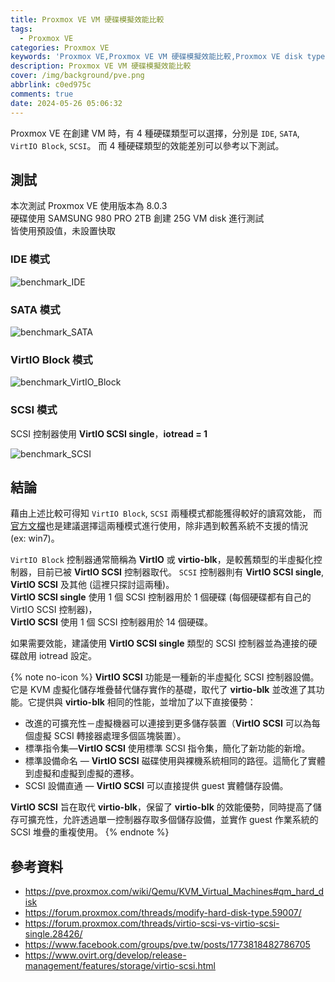 ```yaml
---
title: Proxmox VE VM 硬碟模擬效能比較
tags:
  - Proxmox VE
categories: Proxmox VE
keywords: 'Proxmox VE,Proxmox VE VM 硬碟模擬效能比較,Proxmox VE disk type,Proxmox VE disk'
description: Proxmox VE VM 硬碟模擬效能比較
cover: /img/background/pve.png
abbrlink: c0ed975c
comments: true
date: 2024-05-26 05:06:32
---
```



Proxmox VE 在創建 VM 時，有 4 種硬碟類型可以選擇，分別是 `IDE`, `SATA`, `VirtIO Block`, `SCSI`。
而 4 種硬碟類型的效能差別可以參考以下測試。  


## 測試

本次測試 Proxmox VE 使用版本為 8.0.3  
硬碟使用 SAMSUNG 980 PRO 2TB 創建 25G VM disk 進行測試  
皆使用預設值，未設置快取  

### IDE 模式

![benchmark_IDE](/img/blogs/c0ed975c/benchmark_IDE.png)

### SATA 模式

![benchmark_SATA](/img/blogs/c0ed975c/benchmark_SATA.png)

### VirtIO Block 模式

![benchmark_VirtIO_Block](/img/blogs/c0ed975c/benchmark_VirtIO_Block.png)

### SCSI 模式
SCSI 控制器使用 **VirtIO SCSI single**，**iotread = 1**    

![benchmark_SCSI](/img/blogs/c0ed975c/benchmark_SCSI.png)


## 結論

藉由上述比較可得知 `VirtIO Block`, `SCSI` 兩種模式都能獲得較好的讀寫效能，
而[官方文檔](https://pve.proxmox.com/wiki/Qemu/KVM_Virtual_Machines#qm_hard_disk)也是建議選擇這兩種模式進行使用，除非遇到較舊系統不支援的情況 (ex: win7)。  

`VirtIO Block` 控制器通常簡稱為 **VirtIO** 或 **virtio-blk**，是較舊類型的半虛擬化控制器，目前已被 **VirtIO SCSI** 控制器取代。
`SCSI` 控制器則有 **VirtIO SCSI single**, **VirtIO SCSI** 及其他 (這裡只探討這兩種)。  
    **VirtIO SCSI single** 使用 1 個 SCSI 控制器用於 1 個硬碟 (每個硬碟都有自己的 VirtIO SCSI 控制器)，  
    **VirtIO SCSI** 使用 1 個 SCSI 控制器用於 14 個硬碟。  

如果需要效能，建議使用 **VirtIO SCSI single** 類型的 SCSI 控制器並為連接的硬碟啟用 iotread 設定。  

{% note no-icon %}
**VirtIO SCSI** 功能是一種新的半虛擬化 SCSI 控制器設備。它是 KVM 虛擬化儲存堆疊替代儲存實作的基礎，取代了 **virtio-blk** 並改進了其功能。它提供與 **virtio-blk** 相同的性能，並增加了以下直接優勢：

* 改進的可擴充性－虛擬機器可以連接到更多儲存裝置（**VirtIO SCSI** 可以為每個虛擬 SCSI 轉接器處理多個區塊裝置）。
* 標準指令集—**VirtIO SCSI** 使用標準 SCSI 指令集，簡化了新功能的新增。
* 標準設備命名 — **VirtIO SCSI** 磁碟使用與裸機系統相同的路徑。這簡化了實體到虛擬和虛擬到虛擬的遷移。
* SCSI 設備直通 — **VirtIO SCSI** 可以直接提供 guest 實體儲存設備。

**VirtIO SCSI** 旨在取代 **virtio-blk**，保留了 **virtio-blk** 的效能優勢，同時提高了儲存可擴充性，允許透過單一控制器存取多個儲存設備，並實作 guest 作業系統的 SCSI 堆疊的重複使用。
{% endnote %}


## 參考資料

* https://pve.proxmox.com/wiki/Qemu/KVM_Virtual_Machines#qm_hard_disk
* https://forum.proxmox.com/threads/modify-hard-disk-type.59007/
* https://forum.proxmox.com/threads/virtio-scsi-vs-virtio-scsi-single.28426/
* https://www.facebook.com/groups/pve.tw/posts/1773818482786705
* https://www.ovirt.org/develop/release-management/features/storage/virtio-scsi.html
